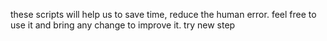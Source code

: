 these scripts will help us to save time, reduce the human error. feel free to use it and bring any change to improve it.
try new step